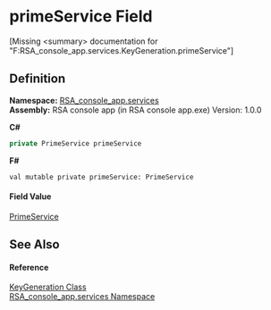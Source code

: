# primeService Field


\[Missing &lt;summary&gt; documentation for "F:RSA_console_app.services.KeyGeneration.primeService"\]



## Definition
**Namespace:** <a href="e62a6912-ae2b-9956-1793-29f38c459ec4">RSA_console_app.services</a>  
**Assembly:** RSA console app (in RSA console app.exe) Version: 1.0.0

**C#**
``` C#
private PrimeService primeService
```
**F#**
``` F#
val mutable private primeService: PrimeService
```



#### Field Value
<a href="f5d89780-faba-1ae3-744e-52de67743f9f">PrimeService</a>

## See Also


#### Reference
<a href="1e6b2a4d-c9db-5db9-ee62-47b28a6b836f">KeyGeneration Class</a>  
<a href="e62a6912-ae2b-9956-1793-29f38c459ec4">RSA_console_app.services Namespace</a>  
